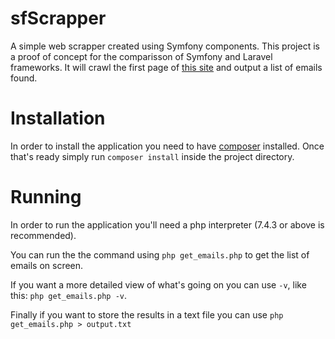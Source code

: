 # sfScrapper
A simple web scrapper created using Symfony components.
This project is a proof of concept for the comparisson of Symfony and Laravel frameworks.
It will crawl the first page of [this site](http://www.guiadelaindustria.com.py/search?query=metalurgica&ciudad=asuncion&empresa_tiene%5B%5D=email&empresa_tiene%5B%5D=url) and output a list of emails found.

# Installation

In order to install the application you need to have [composer](https://getcomposer.org/) installed.
Once that's ready simply run ```composer install``` inside the project directory.

# Running

In order to run the application you'll need a php interpreter (7.4.3 or above is recommended).

You can run the the command using ```php get_emails.php``` to get the list of emails on screen.

If you want a more detailed view of what's going on you can use ```-v```, like this: ```php get_emails.php -v```.

Finally if you want to store the results in a text file you can use ```php get_emails.php > output.txt```

